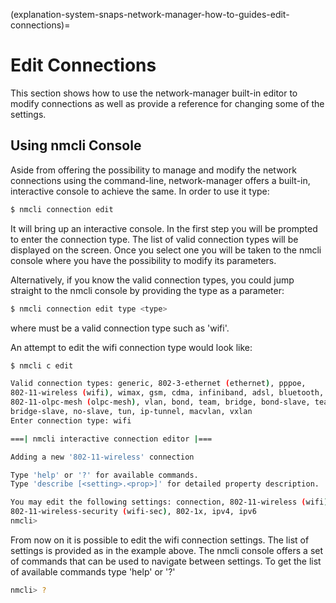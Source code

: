 (explanation-system-snaps-network-manager-how-to-guides-edit-connections)=
# Edit Connections

This section shows how to use the network-manager built-in editor to modify connections as well as provide a reference for changing some of the settings.

## Using nmcli Console
Aside from offering the possibility to manage and modify the network connections using the command-line, network-manager offers a built-in, interactive console to achieve the same. In order to use it type:
```bash
$ nmcli connection edit
```
It will bring up an interactive console. In the first step you will be prompted to enter the connection type. The list of valid connection types will be displayed on the screen. Once you select one you will be taken to the nmcli console where you have the possibility to modify its parameters.

Alternatively, if you know the valid connection types, you could jump straight to the nmcli console by providing the type as a parameter:
```bash
$ nmcli connection edit type <type>
```
where <type> must be a valid connection type such as 'wifi'.

An attempt to edit the wifi connection type would look like:
```bash
$ nmcli c edit

Valid connection types: generic, 802-3-ethernet (ethernet), pppoe,
802-11-wireless (wifi), wimax, gsm, cdma, infiniband, adsl, bluetooth, vpn,
802-11-olpc-mesh (olpc-mesh), vlan, bond, team, bridge, bond-slave, team-slave,
bridge-slave, no-slave, tun, ip-tunnel, macvlan, vxlan
Enter connection type: wifi

===| nmcli interactive connection editor |===

Adding a new '802-11-wireless' connection

Type 'help' or '?' for available commands.
Type 'describe [<setting>.<prop>]' for detailed property description.

You may edit the following settings: connection, 802-11-wireless (wifi),
802-11-wireless-security (wifi-sec), 802-1x, ipv4, ipv6
nmcli>
```
From now on it is possible to edit the wifi connection settings. The list of settings is provided as in the example above. The nmcli console offers a set of commands that can be used to navigate between settings. To get the list of available commands type 'help' or '?'
```bash
nmcli> ?
